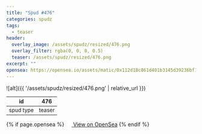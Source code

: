 ```yaml
---
title: "Spud #476"
categories: spudz
tags:
  - teaser
header:
  overlay_image: /assets/spudz/resized/476.png
  overlay_filter: rgba(0, 0, 0, 0.5)
  teaser: /assets/spudz/resized/476.png
excerpt: ""
opensea: https://opensea.io/assets/matic/0x112d18c861d401b3145d39236bf149f01e18beed/476
---
```

![alt]({{ '/assets/spudz/resized/476.png' | relative_url }})

| id | 476 |
|-|-|
| spud type | teaser |

{% if page.opensea %}
<a href="{{page.opensea}}" class="btn btn--info" onclick="window.open(this.href, '_blank'); return false;"><img src="/assets/images/opensea.svg" width="16px"><span>  View on OpenSea</span></a>
{% endif %}
